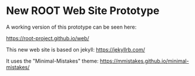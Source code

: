 # New ROOT Web Site Prototype

A working version of this prototype can be seen here:

  https://root-project.github.io/web/

This new web site is based on jekyll: https://jekyllrb.com/

It uses the "Minimal-Mistakes" theme: https://mmistakes.github.io/minimal-mistakes/
